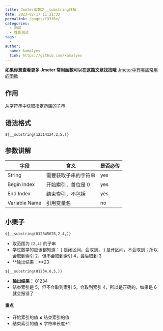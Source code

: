 ```yaml
---
title: Jmeter函数之__substring详解
date: 2023-02-17 11:21:33
permalink: /pages/f33f6e/
categories:
  - 测试
  - 性能测试
tags:
  - 
author: 
  name: kamalyes
  link: https://github.com/kamalyes
---
```

**如果你想查看更多 Jmeter 常用函数可以在这篇文章找找哦**
[Jmeter中有哪些常用的函数](./Jmeter中有哪些常用的函数.md)

作用
--

从字符串中获取指定范围的子串

语法格式
----

```
${__substring(12314124,2,5,)}
```

参数讲解
----

| 字段 | 含义 | 是否必传 |
| --- | --- | --- |
| String | 需要获取子串的字符串 | yes |
| Begin Index | 开始索引，首位是 0 | yes |
| End Index | 结束索引，不包括 | yes |
| Variable Name | 引用变量名 | no |

小栗子
---

```
${__substring(012345678,2,4,)}
```

*   取范围为 `[2,4)` 的子串
*   学过数学的应该都知道： [ 是闭区间，会取到， ) 是开区间，不会取到；所以会取到索引 2，但不会取到索引 4，最后取到 3
*   **输出结果：**23

```
${__substring(01234,0,5,)}
```

*   **输出结果：** 01234
*   结束索引是 5，但不会取到索引 5，会取到索引 4，所以是正确的，如果是 6 就会报错了

#### 重点

*   开始索引的值 **≤** 结束索引的值
*   结束索引的值 **≤** 字符串长度+1
